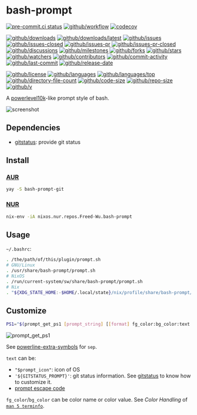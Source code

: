 # bash-prompt

[![pre-commit.ci status](https://results.pre-commit.ci/badge/github/Freed-Wu/bash-prompt/main.svg)](https://results.pre-commit.ci/latest/github/Freed-Wu/bash-prompt/main)
[![github/workflow](https://github.com/Freed-Wu/bash-prompt/actions/workflows/main.yml/badge.svg)](https://github.com/Freed-Wu/bash-prompt/actions)
[![codecov](https://codecov.io/gh/Freed-Wu/bash-prompt/branch/main/graph/badge.svg)](https://codecov.io/gh/Freed-Wu/bash-prompt)

[![github/downloads](https://shields.io/github/downloads/Freed-Wu/bash-prompt/total)](https://github.com/Freed-Wu/bash-prompt/releases)
[![github/downloads/latest](https://shields.io/github/downloads/Freed-Wu/bash-prompt/latest/total)](https://github.com/Freed-Wu/bash-prompt/releases/latest)
[![github/issues](https://shields.io/github/issues/Freed-Wu/bash-prompt)](https://github.com/Freed-Wu/bash-prompt/issues)
[![github/issues-closed](https://shields.io/github/issues-closed/Freed-Wu/bash-prompt)](https://github.com/Freed-Wu/bash-prompt/issues?q=is%3Aissue+is%3Aclosed)
[![github/issues-pr](https://shields.io/github/issues-pr/Freed-Wu/bash-prompt)](https://github.com/Freed-Wu/bash-prompt/pulls)
[![github/issues-pr-closed](https://shields.io/github/issues-pr-closed/Freed-Wu/bash-prompt)](https://github.com/Freed-Wu/bash-prompt/pulls?q=is%3Apr+is%3Aclosed)
[![github/discussions](https://shields.io/github/discussions/Freed-Wu/bash-prompt)](https://github.com/Freed-Wu/bash-prompt/discussions)
[![github/milestones](https://shields.io/github/milestones/all/Freed-Wu/bash-prompt)](https://github.com/Freed-Wu/bash-prompt/milestones)
[![github/forks](https://shields.io/github/forks/Freed-Wu/bash-prompt)](https://github.com/Freed-Wu/bash-prompt/network/members)
[![github/stars](https://shields.io/github/stars/Freed-Wu/bash-prompt)](https://github.com/Freed-Wu/bash-prompt/stargazers)
[![github/watchers](https://shields.io/github/watchers/Freed-Wu/bash-prompt)](https://github.com/Freed-Wu/bash-prompt/watchers)
[![github/contributors](https://shields.io/github/contributors/Freed-Wu/bash-prompt)](https://github.com/Freed-Wu/bash-prompt/graphs/contributors)
[![github/commit-activity](https://shields.io/github/commit-activity/w/Freed-Wu/bash-prompt)](https://github.com/Freed-Wu/bash-prompt/graphs/commit-activity)
[![github/last-commit](https://shields.io/github/last-commit/Freed-Wu/bash-prompt)](https://github.com/Freed-Wu/bash-prompt/commits)
[![github/release-date](https://shields.io/github/release-date/Freed-Wu/bash-prompt)](https://github.com/Freed-Wu/bash-prompt/releases/latest)

[![github/license](https://shields.io/github/license/Freed-Wu/bash-prompt)](https://github.com/Freed-Wu/bash-prompt/blob/main/LICENSE)
[![github/languages](https://shields.io/github/languages/count/Freed-Wu/bash-prompt)](https://github.com/Freed-Wu/bash-prompt)
[![github/languages/top](https://shields.io/github/languages/top/Freed-Wu/bash-prompt)](https://github.com/Freed-Wu/bash-prompt)
[![github/directory-file-count](https://shields.io/github/directory-file-count/Freed-Wu/bash-prompt)](https://github.com/Freed-Wu/bash-prompt)
[![github/code-size](https://shields.io/github/languages/code-size/Freed-Wu/bash-prompt)](https://github.com/Freed-Wu/bash-prompt)
[![github/repo-size](https://shields.io/github/repo-size/Freed-Wu/bash-prompt)](https://github.com/Freed-Wu/bash-prompt)
[![github/v](https://shields.io/github/v/release/Freed-Wu/bash-prompt)](https://github.com/Freed-Wu/bash-prompt)

A [powerlevel10k](https://github.com/romkatv/powerlevel10k)-like prompt style
of bash.

![screenshot](https://github.com/Freed-Wu/Freed-Wu/assets/32936898/5c145ca4-7565-4410-9e84-99cec7476f83)

## Dependencies

- [gitstatus](https://github.com/romkatv/gitstatus): provide git status

## Install

### [AUR](https://aur.archlinux.org/packages/bash-prompt-git)

```sh
yay -S bash-prompt-git
```

### [NUR](https://nur.nix-community.org/repos/freed-wu)

```sh
nix-env -iA nixos.nur.repos.Freed-Wu.bash-prompt
```

## Usage

`~/.bashrc`:

```sh
. /the/path/of/this/plugin/prompt.sh
# GNU/Linux
. /usr/share/bash-prompt/prompt.sh
# NixOS
. /run/current-system/sw/share/bash-prompt/prompt.sh
# Nix
. "${XDG_STATE_HOME:-$HOME/.local/state}/nix/profile/share/bash-prompt/prompt.sh"
```

## Customize

```sh
PS1="$(prompt_get_ps1 [prompt_string] [[format] fg_color:bg_color:text [sep]] ...)"
```

![prompt_get_ps1](https://github.com/Freed-Wu/bash-prompt/assets/32936898/efe0951f-155a-4b0a-8ef2-ed40fcd79900)

See
[powerline-extra-symbols](https://github.com/ryanoasis/powerline-extra-symbols)
for `sep`.

`text` can be:

- `"$prompt_icon"`: icon of OS
- `'${GITSTATUS_PROMPT}'`: git status information. See
  [gitstatus](https://github.com/romkatv/gitstatus) to know how to customize
  it.
- [prompt escape code](https://www.gnu.org/software/bash/manual/bash.html#Controlling-the-Prompt)

`fg_color`/`bg_color` can be color name or color value.
See _Color Handling_ of
[`man 5 terminfo`](https://man7.org/linux/man-pages/man5/terminfo.5.html).
